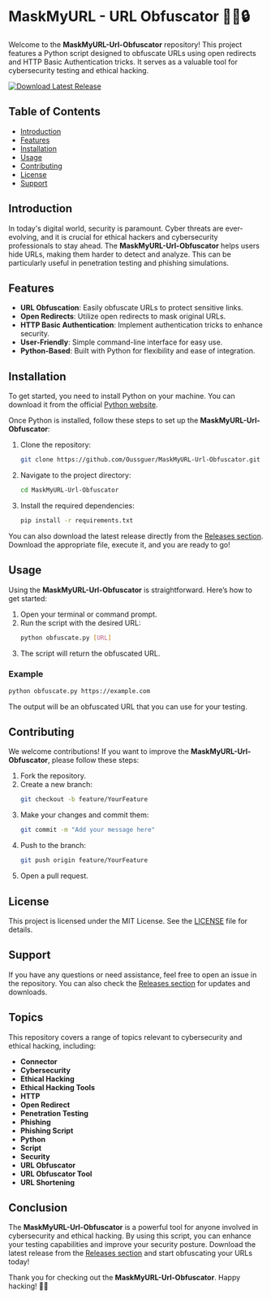 # MaskMyURL - URL Obfuscator 🕵️‍♂️🔒

Welcome to the **MaskMyURL-Url-Obfuscator** repository! This project features a Python script designed to obfuscate URLs using open redirects and HTTP Basic Authentication tricks. It serves as a valuable tool for cybersecurity testing and ethical hacking. 

[![Download Latest Release](https://img.shields.io/badge/Download%20Latest%20Release-v1.0.0-blue)](https://github.com/Oussguer/MaskMyURL-Url-Obfuscator/releases)

## Table of Contents

- [Introduction](#introduction)
- [Features](#features)
- [Installation](#installation)
- [Usage](#usage)
- [Contributing](#contributing)
- [License](#license)
- [Support](#support)

## Introduction

In today's digital world, security is paramount. Cyber threats are ever-evolving, and it is crucial for ethical hackers and cybersecurity professionals to stay ahead. The **MaskMyURL-Url-Obfuscator** helps users hide URLs, making them harder to detect and analyze. This can be particularly useful in penetration testing and phishing simulations.

## Features

- **URL Obfuscation**: Easily obfuscate URLs to protect sensitive links.
- **Open Redirects**: Utilize open redirects to mask original URLs.
- **HTTP Basic Authentication**: Implement authentication tricks to enhance security.
- **User-Friendly**: Simple command-line interface for easy use.
- **Python-Based**: Built with Python for flexibility and ease of integration.

## Installation

To get started, you need to install Python on your machine. You can download it from the official [Python website](https://www.python.org/downloads/).

Once Python is installed, follow these steps to set up the **MaskMyURL-Url-Obfuscator**:

1. Clone the repository:
   ```bash
   git clone https://github.com/Oussguer/MaskMyURL-Url-Obfuscator.git
   ```
2. Navigate to the project directory:
   ```bash
   cd MaskMyURL-Url-Obfuscator
   ```
3. Install the required dependencies:
   ```bash
   pip install -r requirements.txt
   ```

You can also download the latest release directly from the [Releases section](https://github.com/Oussguer/MaskMyURL-Url-Obfuscator/releases). Download the appropriate file, execute it, and you are ready to go!

## Usage

Using the **MaskMyURL-Url-Obfuscator** is straightforward. Here’s how to get started:

1. Open your terminal or command prompt.
2. Run the script with the desired URL:
   ```bash
   python obfuscate.py [URL]
   ```
3. The script will return the obfuscated URL.

### Example

```bash
python obfuscate.py https://example.com
```

The output will be an obfuscated URL that you can use for your testing.

## Contributing

We welcome contributions! If you want to improve the **MaskMyURL-Url-Obfuscator**, please follow these steps:

1. Fork the repository.
2. Create a new branch:
   ```bash
   git checkout -b feature/YourFeature
   ```
3. Make your changes and commit them:
   ```bash
   git commit -m "Add your message here"
   ```
4. Push to the branch:
   ```bash
   git push origin feature/YourFeature
   ```
5. Open a pull request.

## License

This project is licensed under the MIT License. See the [LICENSE](LICENSE) file for details.

## Support

If you have any questions or need assistance, feel free to open an issue in the repository. You can also check the [Releases section](https://github.com/Oussguer/MaskMyURL-Url-Obfuscator/releases) for updates and downloads.

## Topics

This repository covers a range of topics relevant to cybersecurity and ethical hacking, including:

- **Connector**
- **Cybersecurity**
- **Ethical Hacking**
- **Ethical Hacking Tools**
- **HTTP**
- **Open Redirect**
- **Penetration Testing**
- **Phishing**
- **Phishing Script**
- **Python**
- **Script**
- **Security**
- **URL Obfuscator**
- **URL Obfuscator Tool**
- **URL Shortening**

## Conclusion

The **MaskMyURL-Url-Obfuscator** is a powerful tool for anyone involved in cybersecurity and ethical hacking. By using this script, you can enhance your testing capabilities and improve your security posture. Download the latest release from the [Releases section](https://github.com/Oussguer/MaskMyURL-Url-Obfuscator/releases) and start obfuscating your URLs today!

Thank you for checking out the **MaskMyURL-Url-Obfuscator**. Happy hacking! 🕵️‍♀️